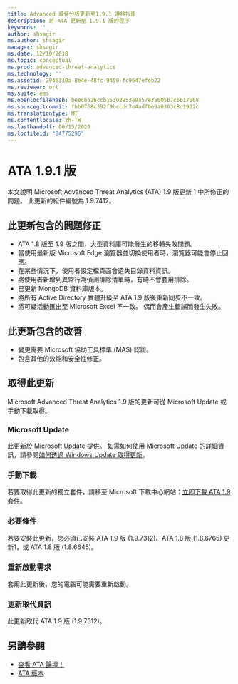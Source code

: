 ```yaml
---
title: Advanced 威脅分析更新至1.9.1 遷移指南
description: 將 ATA 更新至 1.9.1 版的程序
keywords: ''
author: shsagir
ms.author: shsagir
manager: shsagir
ms.date: 12/10/2018
ms.topic: conceptual
ms.prod: advanced-threat-analytics
ms.technology: ''
ms.assetid: 2946310a-8e4e-48fc-9450-fc9647efeb22
ms.reviewer: ort
ms.suite: ems
ms.openlocfilehash: beecba26ccb15392953e9a57e3a005b7c6b17668
ms.sourcegitcommit: fbb0768c392f9bccdd7e4adf0e9a0303c8d1922c
ms.translationtype: MT
ms.contentlocale: zh-TW
ms.lasthandoff: 06/15/2020
ms.locfileid: "84775296"
---
```

# <a name="ata-version-191"></a>ATA 1.9.1 版


本文說明 Microsoft Advanced Threat Analytics (ATA) 1.9 版更新 1 中所修正的問題。 此更新的組件編號為 1.9.7412。

## <a name="fixed-issues-included-in-this-update"></a>此更新包含的問題修正

- ATA 1.8 版至 1.9 版之間，大型資料庫可能發生的移轉失敗問題。
- 當使用最新版 Microsoft Edge 瀏覽器並切換使用者時，瀏覽器可能會停止回應。
- 在某些情況下，使用者設定檔頁面會遺失目錄資料資訊。
- 將使用者新增到異常行為偵測排除清單時，有時不會套用排除。 
- 已更新 MongoDB 資料庫版本。
- 將所有 Active Directory 實體升級至 ATA 1.9 版後重新同步不一致。
- 將可疑活動匯出至 Microsoft Excel 不一致。 偶而會產生錯誤而發生失敗。  


## <a name="improvements-included-in-this-update"></a>此更新包含的改善
- 變更需要 Microsoft 協助工具標準 (MAS) 認證。
- 包含其他的效能和安全性修正。

## <a name="get-this-update"></a>取得此更新

Microsoft Advanced Threat Analytics 1.9 版的更新可從 Microsoft Update 或手動下載取得。

### <a name="microsoft-update"></a>Microsoft Update
此更新於 Microsoft Update 提供。 如需如何使用 Microsoft Update 的詳細資訊，請參閱[如何透過 Windows Update 取得更新](https://support.microsoft.com/help/3067639)。

### <a name="manual-download"></a>手動下載
若要取得此更新的獨立套件，請移至 Microsoft 下載中心網站：[立即下載 ATA 1.9 套件](https://www.microsoft.com/en-us/download/details.aspx?id=56725)。

### <a name="prerequisites"></a>必要條件
若要安裝此更新，您必須已安裝 ATA 1.9 版 (1.9.7312)、ATA 1.8 版 (1.8.6765) 更新1，或 ATA 1.8 版 (1.8.6645)。

### <a name="restart-requirement"></a>重新啟動需求
套用此更新後，您的電腦可能需要重新啟動。

### <a name="update-replacement-information"></a>更新取代資訊
此更新取代 ATA 1.9 版 (1.9.7312)。


## <a name="see-also"></a>另請參閱

- [查看 ATA 論壇！](https://social.technet.microsoft.com/Forums/security/home?forum=mata)
- [ATA 版本](ata-versions.md)
